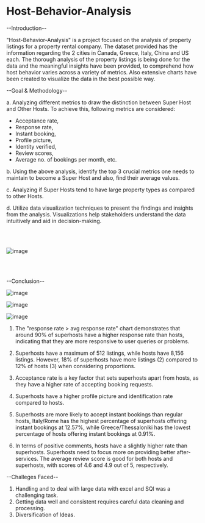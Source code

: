 # Host-Behavior-Analysis
                                         

--Introduction--

"Host-Behavior-Analysis" is a project focused on the analysis of property listings for a property rental company. 
The dataset provided has the information regarding the 2 cities in Canada, Greece, Italy, China and US each. The thorough analysis of the property listings is being done for the data and the meaningful insights have been provided, to comprehend how host behavior varies across a variety of metrics. Also extensive charts have been created to visualize the data in the best possible way.

--Goal & Methodology--

a. Analyzing different metrics to draw the distinction between Super Host and Other Hosts. To achieve this, following metrics are considered:

- Acceptance rate, 
- Response rate, 
- Instant booking,
- Profile picture, 
- Identity verified, 
- Review scores, 
- Average no. of bookings per month, etc.

b. Using the above analysis, identify the top 3 crucial metrics one needs to maintain to become a Super Host and also, find their average values.

c. Analyzing if Super Hosts tend to have large property types as compared to other Hosts.

d. Utilize data visualization techniques to present the findings and insights from the analysis. Visualizations help stakeholders understand the data intuitively and aid in decision-making.

<br>
<br>

![image](https://github.com/abhishekm9396/Host-Behavior-Analysis/assets/126942017/174da553-5521-4209-8271-bc15f4567e37)

<br>
<br>

--Conclusion--
<br>

![image](https://github.com/abhishekm9396/Host-Behavior-Analysis/assets/126942017/479fbcdd-e99b-4721-a5b0-48507b881e26)
<br>

![image](https://github.com/abhishekm9396/Host-Behavior-Analysis/assets/126942017/aa729f1f-9162-4dcb-bf99-35a9c43b1d45)
<br>

![image](https://github.com/abhishekm9396/Host-Behavior-Analysis/assets/126942017/440bc1ce-e1c7-4e8e-a06c-11fa6a8bf3e8)
<br>


1. The "response rate > avg response rate" chart demonstrates that around 90% of superhosts have a higher response rate than hosts, indicating that they are more responsive to user queries or problems.

2. Superhosts have a maximum of 512 listings, while hosts have 8,156 listings. However, 18% of superhosts have more listings (2) compared to 12% of hosts (3) when considering proportions.

3. Acceptance rate is a key factor that sets superhosts apart from hosts, as they have a higher rate of accepting booking requests.

4. Superhosts have a higher profile picture and identification rate compared to hosts.

5. Superhosts are more likely to accept instant bookings than regular hosts, Italy/Rome has the highest percentage of superhosts offering instant bookings at 12.57%, while Greece/Thessaloniki has the lowest percentage of hosts offering instant bookings at 0.91%.

6. In terms of positive comments, hosts have a slightly higher rate than superhosts. Superhosts need to focus more on providing better after-services. The average review score is good for both hosts and superhosts, with scores of 4.6 and 4.9 out of 5, respectively.

--Challeges Faced--
1. Handling and to deal with large data with excel and SQl was a challenging task.
2. Getting data well and consistent requires careful data cleaning and processing.
3. Diversification of Ideas.
